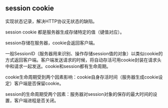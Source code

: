 ## session cookie

实现状态记录，解决HTTP协议无状态的缺陷。

session cookie 都是服务器生成存储特定的值（键值对应）。

session存储在服务器，cookie会返回客户端。

一般SessionID（服务器用来识别、操作存储session值的对象）以类似cookie的方式返回客户端。客户端发送请求的时候，将自动存活可用cookie封装在请求头中和请求一起发送。cookie和session都有生命周期。

cookie生命周期受到两个因素影响：cookie自身存活时间（服务器生成cookie设定）客户端是否保留cookie。

session的生命周期受两个因素：服务器对session对象的保存的最大时间的设置，客户端进程是否关闭。
